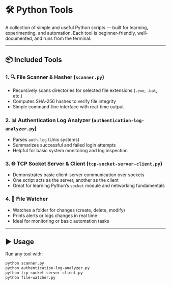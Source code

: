 # 🛠️ Python Tools

A collection of simple and useful Python scripts — built for learning, experimenting, and automation. Each tool is beginner-friendly, well-documented, and runs from the terminal.

---

## 📦 Included Tools

### 1. 🔍 File Scanner & Hasher (`scanner.py`)
- Recursively scans directories for selected file extensions (`.exe`, `.bat`, etc.)
- Computes SHA-256 hashes to verify file integrity
- Simple command-line interface with real-time output

### 2. 📊 Authentication Log Analyzer (`authentication-log-analyzer.py`)
- Parses `auth.log` (Unix systems)
- Summarizes successful and failed login attempts
- Helpful for basic system monitoring and log inspection

### 3. 🌐 TCP Socket Server & Client (`tcp-socket-server-client.py`)
- Demonstrates basic client-server communication over sockets
- One script acts as the server, another as the client
- Great for learning Python’s `socket` module and networking fundamentals

### 4. 👀 File Watcher
- Watches a folder for changes (create, delete, modify)
- Prints alerts or logs changes in real time
- Ideal for monitoring or basic automation tasks

---

## ▶️ Usage

Run any tool with:

```bash
python scanner.py
python authentication-log-analyzer.py
python tcp-socket-server-client.py
python file-watcher.py
